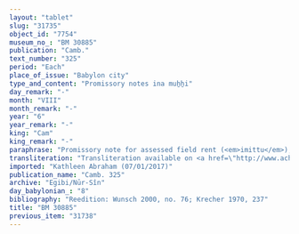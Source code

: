 ```yaml
---
layout: "tablet"
slug: "31735"
object_id: "7754"
museum_no_: "BM 30885"
publication: "Camb."
text_number: "325"
period: "Each"
place_of_issue: "Babylon city"
type_and_content: "Promissory notes ina muẖẖi"
day_remark: "-"
month: "VIII"
month_remark: "-"
year: "6"
year_remark: "-"
king: "Cam"
king_remark: "-"
paraphrase: "Promissory note for assessed field rent (<em>imittu</em>), to be delivered in dates.<br /> <strong>B</strong> owes 33 kor of dates to <strong>A</strong>, the assessed field rent (<em>imitti eqli</em>) on land located opposite (<em>muhhi</em>) the Ile&#39;&#39;i-Bēl sluice (<em>bitqu</em>). The dates should be delivered in one payment according to the 36 liters measure at the end of Arahsamna (VIII) to the courtyard (<em>haṣāru</em>). He should also deliver the usual by-products of the date cultivation: for each kor of dates he shall give spathes (<em>tuhallu</em>), spadices (<em>gip&ucirc;</em>), fibres (<em>mangagu)</em>, a load of firewood (and) 2 <em>darīku</em>-containers. The harvest from the 0;0.3 kor acreage that belongs to the undivided patrimonium (<em>kar&ucirc; bīt abi</em>) is included (<em>ina libbi</em>) into the above amount of dates.&nbsp; Witnesses.<br /> &nbsp;<br /> <strong>A </strong>= Itti-Marduk-balāṭu/Nab&ucirc;-ahhē-iddin//Egibi; <strong>B </strong>= Bēl-u&scaron;allim/Bēl-ibni//Gallābu"
transliteration: "Transliteration available on <a href=\"http://www.achemenet.com/fr/item/?/sources-textuelles/textes-par-langues-et-ecritures/babylonien/archives-egibi/1681024\" target=\"_blank\">Achemenet</a>"
imported: "Kathleen Abraham (07/01/2017)"
publication_name: "Camb. 325"
archive: "Egibi/Nūr-Sîn"
day_babylonian_: "8"
bibliography: "Reedition: Wunsch 2000, no. 76; Krecher 1970, 237"
title: "BM 30885"
previous_item: "31738"
---
```

